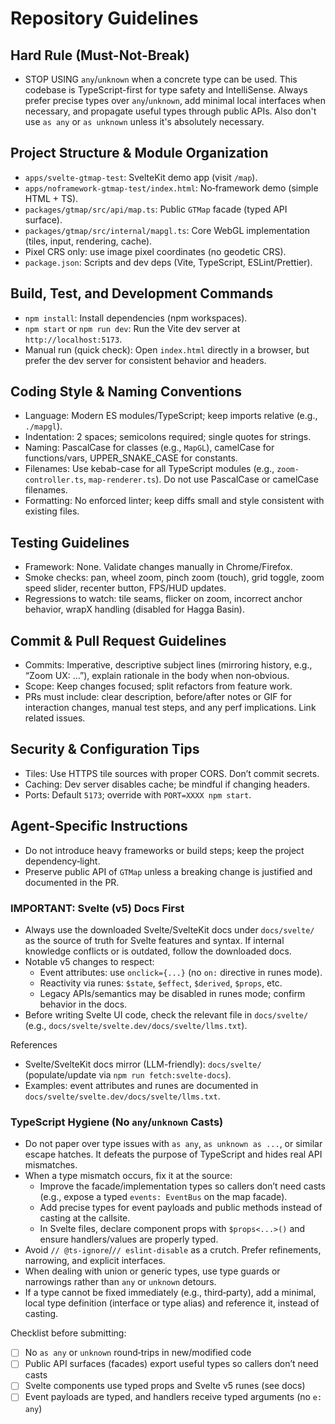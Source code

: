 # Repository Guidelines

## Hard Rule (Must-Not-Break)

- STOP USING `any`/`unknown` when a concrete type can be used. This codebase is TypeScript-first for type safety and IntelliSense. Always prefer precise types over `any`/`unknown`, add minimal local interfaces when necessary, and propagate useful types through public APIs. Also don't use `as any` or `as unknown` unless it's absolutely necessary.

## Project Structure & Module Organization

- `apps/svelte-gtmap-test`: SvelteKit demo app (visit `/map`).
- `apps/noframework-gtmap-test/index.html`: No‑framework demo (simple HTML + TS).
- `packages/gtmap/src/api/map.ts`: Public `GTMap` facade (typed API surface).
- `packages/gtmap/src/internal/mapgl.ts`: Core WebGL implementation (tiles, input, rendering, cache).
- Pixel CRS only: use image pixel coordinates (no geodetic CRS).
- `package.json`: Scripts and dev deps (Vite, TypeScript, ESLint/Prettier).

## Build, Test, and Development Commands

- `npm install`: Install dependencies (npm workspaces).
- `npm start` or `npm run dev`: Run the Vite dev server at `http://localhost:5173`.
- Manual run (quick check): Open `index.html` directly in a browser, but prefer the dev server for consistent behavior and headers.

## Coding Style & Naming Conventions

- Language: Modern ES modules/TypeScript; keep imports relative (e.g., `./mapgl`).
- Indentation: 2 spaces; semicolons required; single quotes for strings.
- Naming: PascalCase for classes (e.g., `MapGL`), camelCase for functions/vars, UPPER_SNAKE_CASE for constants.
- Filenames: Use kebab-case for all TypeScript modules (e.g., `zoom-controller.ts`, `map-renderer.ts`). Do not use PascalCase or camelCase filenames.
- Formatting: No enforced linter; keep diffs small and style consistent with existing files.

## Testing Guidelines

- Framework: None. Validate changes manually in Chrome/Firefox.
- Smoke checks: pan, wheel zoom, pinch zoom (touch), grid toggle, zoom speed slider, recenter button, FPS/HUD updates.
- Regressions to watch: tile seams, flicker on zoom, incorrect anchor behavior, wrapX handling (disabled for Hagga Basin).

## Commit & Pull Request Guidelines

- Commits: Imperative, descriptive subject lines (mirroring history, e.g., “Zoom UX: …”), explain rationale in the body when non‑obvious.
- Scope: Keep changes focused; split refactors from feature work.
- PRs must include: clear description, before/after notes or GIF for interaction changes, manual test steps, and any perf implications. Link related issues.

## Security & Configuration Tips

- Tiles: Use HTTPS tile sources with proper CORS. Don’t commit secrets.
- Caching: Dev server disables cache; be mindful if changing headers.
- Ports: Default `5173`; override with `PORT=XXXX npm start`.

## Agent-Specific Instructions

- Do not introduce heavy frameworks or build steps; keep the project dependency‑light.
- Preserve public API of `GTMap` unless a breaking change is justified and documented in the PR.

### IMPORTANT: Svelte (v5) Docs First

- Always use the downloaded Svelte/SvelteKit docs under `docs/svelte/` as the source of truth for Svelte features and syntax. If internal knowledge conflicts or is outdated, follow the downloaded docs.
- Notable v5 changes to respect:
    - Event attributes: use `onclick={...}` (no `on:` directive in runes mode).
    - Reactivity via runes: `$state`, `$effect`, `$derived`, `$props`, etc.
    - Legacy APIs/semantics may be disabled in runes mode; confirm behavior in the docs.
- Before writing Svelte UI code, check the relevant file in `docs/svelte/` (e.g., `docs/svelte/svelte.dev/docs/svelte/llms.txt`).

References

- Svelte/SvelteKit docs mirror (LLM-friendly): `docs/svelte/` (populate/update via `npm run fetch:svelte-docs`).
- Examples: event attributes and runes are documented in `docs/svelte/svelte.dev/docs/svelte/llms.txt`.

### TypeScript Hygiene (No `any`/`unknown` Casts)

- Do not paper over type issues with `as any`, `as unknown as ...`, or similar escape hatches. It defeats the purpose of TypeScript and hides real API mismatches.
- When a type mismatch occurs, fix it at the source:
    - Improve the facade/implementation types so callers don’t need casts (e.g., expose a typed `events: EventBus` on the map facade).
    - Add precise types for event payloads and public methods instead of casting at the callsite.
    - In Svelte files, declare component props with `$props<...>()` and ensure handlers/values are properly typed.
- Avoid `// @ts-ignore`/`// eslint-disable` as a crutch. Prefer refinements, narrowing, and explicit interfaces.
- When dealing with union or generic types, use type guards or narrowings rather than `any` or `unknown` detours.
- If a type cannot be fixed immediately (e.g., third‑party), add a minimal, local type definition (interface or type alias) and reference it, instead of casting.

Checklist before submitting:

- [ ] No `as any` or `unknown` round‑trips in new/modified code
- [ ] Public API surfaces (facades) export useful types so callers don’t need casts
- [ ] Svelte components use typed props and Svelte v5 runes (see docs)
- [ ] Event payloads are typed, and handlers receive typed arguments (no `e: any`)
